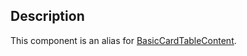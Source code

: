 ## Description

This component is an alias for [BasicCardTableContent](/#/Components/BasicCardTableContent).